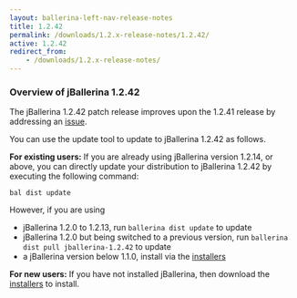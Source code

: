 ```yaml
---
layout: ballerina-left-nav-release-notes
title: 1.2.42
permalink: /downloads/1.2.x-release-notes/1.2.42/
active: 1.2.42
redirect_from:
    - /downloads/1.2.x-release-notes/
---
```


### Overview of jBallerina 1.2.42

The jBallerina 1.2.42 patch release improves upon the 1.2.41 release by addressing an [issue](https://github.com/ballerina-platform/ballerina-lang/issues/41097).

You can use the update tool to update to jBallerina 1.2.42 as follows.

**For existing users:**
If you are already using jBallerina version 1.2.14, or above, you can directly update your distribution to jBallerina 1.2.42 by executing the following command:

```
bal dist update
```

However, if you are using

- jBallerina 1.2.0 to 1.2.13, run `ballerina dist update` to update
- jBallerina 1.2.0 but being switched to a previous version, run `ballerina dist pull jballerina-1.2.42` to update
- a jBallerina version below 1.1.0, install via the [installers](https://ballerina.io/downloads/)

**For new users:**
If you have not installed jBallerina, then download the [installers](https://ballerina.io/downloads/) to install.

<style>.cGitButtonContainer, .cBallerinaTocContainer {display:none;}</style>
